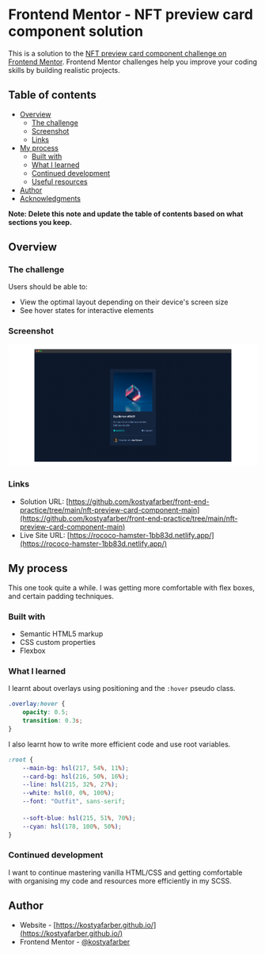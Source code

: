 # Frontend Mentor - NFT preview card component solution

This is a solution to the [NFT preview card component challenge on Frontend Mentor](https://www.frontendmentor.io/challenges/nft-preview-card-component-SbdUL_w0U). Frontend Mentor challenges help you improve your coding skills by building realistic projects. 

## Table of contents

- [Overview](#overview)
  - [The challenge](#the-challenge)
  - [Screenshot](#screenshot)
  - [Links](#links)
- [My process](#my-process)
  - [Built with](#built-with)
  - [What I learned](#what-i-learned)
  - [Continued development](#continued-development)
  - [Useful resources](#useful-resources)
- [Author](#author)
- [Acknowledgments](#acknowledgments)

**Note: Delete this note and update the table of contents based on what sections you keep.**

## Overview

### The challenge

Users should be able to:

- View the optimal layout depending on their device's screen size
- See hover states for interactive elements

### Screenshot

![nft-screenshot]

### Links

- Solution URL: [https://github.com/kostyafarber/front-end-practice/tree/main/nft-preview-card-component-main](https://github.com/kostyafarber/front-end-practice/tree/main/nft-preview-card-component-main)
- Live Site URL: [https://rococo-hamster-1bb83d.netlify.app/](https://rococo-hamster-1bb83d.netlify.app/)

## My process
This one took quite a while. I was getting more comfortable with flex boxes, and certain padding techniques. 

### Built with

- Semantic HTML5 markup
- CSS custom properties
- Flexbox

### What I learned

I learnt about overlays using positioning and the `:hover` pseudo class.

```scss
.overlay:hover {
    opacity: 0.5;
    transition: 0.3s;
}
```

I also learnt how to write more efficient code and use root variables.

```scss
:root {
    --main-bg: hsl(217, 54%, 11%);
    --card-bg: hsl(216, 50%, 16%);
    --line: hsl(215, 32%, 27%);
    --white: hsl(0, 0%, 100%);
    --font: "Outfit", sans-serif;

    --soft-blue: hsl(215, 51%, 70%);
    --cyan: hsl(178, 100%, 50%);
}
```


### Continued development
I want to continue mastering vanilla HTML/CSS and getting comfortable with organising my code and resources more efficiently in my SCSS.

## Author

- Website - [https://kostyafarber.github.io/](https://kostyafarber.github.io/)
- Frontend Mentor - [@kostyafarber](https://www.frontendmentor.io/profile/kostyafarber)

[nft-screenshot]: images/nft-card.png
